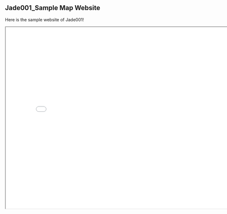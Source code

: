## Jade001_Sample Map Website

Here is the sample website of Jade001!

<iframe src="Jade001_SampleMap.html" height="600" width="800"></iframe>
